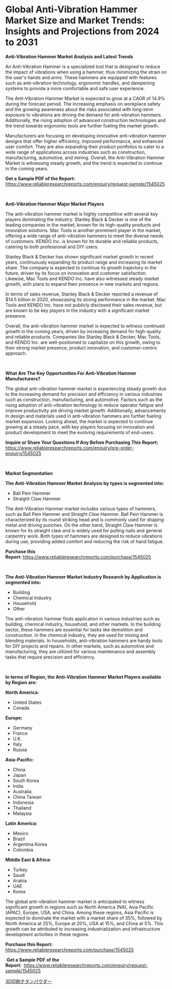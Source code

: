 <p><h1>Global Anti-Vibration Hammer Market Size and Market Trends: Insights and Projections from 2024 to 2031</h1></p><p><strong>Anti-Vibration Hammer Market Analysis and Latest Trends</strong></p>
<p><p>An Anti-Vibration Hammer is a specialized tool that is designed to reduce the impact of vibrations when using a hammer, thus minimizing the strain on the user's hands and arms. These hammers are equipped with features such as anti-vibration technology, ergonomic handles, and dampening systems to provide a more comfortable and safe user experience.</p><p>The Anti-Vibration Hammer Market is expected to grow at a CAGR of 14.9% during the forecast period. The increasing emphasis on workplace safety and the growing awareness about the risks associated with long-term exposure to vibrations are driving the demand for anti-vibration hammers. Additionally, the rising adoption of advanced construction technologies and the trend towards ergonomic tools are further fueling the market growth.</p><p>Manufacturers are focusing on developing innovative anti-vibration hammer designs that offer higher efficiency, improved performance, and enhanced user comfort. They are also expanding their product portfolios to cater to a wide range of applications across industries such as construction, manufacturing, automotive, and mining. Overall, the Anti-Vibration Hammer Market is witnessing steady growth, and the trend is expected to continue in the coming years.</p></p>
<p><strong>Get a Sample PDF of the Report:&nbsp;</strong> <a href="https://www.reliableresearchreports.com/enquiry/request-sample/1545025">https://www.reliableresearchreports.com/enquiry/request-sample/1545025</a></p>
<p>&nbsp;</p>
<p><strong>Anti-Vibration Hammer Major Market Players</strong></p>
<p><p>The anti-vibration hammer market is highly competitive with several key players dominating the industry. Stanley Black & Decker is one of the leading companies in the market, known for its high-quality products and innovative solutions. Mac Tools is another prominent player in the market, offering a wide range of anti-vibration hammers to meet the diverse needs of customers. KENDO Inc. is known for its durable and reliable products, catering to both professional and DIY users.</p><p>Stanley Black & Decker has shown significant market growth in recent years, continuously expanding its product range and increasing its market share. The company is expected to continue its growth trajectory in the future, driven by its focus on innovation and customer satisfaction. Likewise, Mac Tools and KENDO Inc. have also witnessed steady market growth, with plans to expand their presence in new markets and regions.</p><p>In terms of sales revenue, Stanley Black & Decker reported a revenue of $14.5 billion in 2020, showcasing its strong performance in the market. Mac Tools and KENDO Inc. have not publicly disclosed their sales revenue, but are known to be key players in the industry with a significant market presence.</p><p>Overall, the anti-vibration hammer market is expected to witness continued growth in the coming years, driven by increasing demand for high-quality and reliable products. Companies like Stanley Black & Decker, Mac Tools, and KENDO Inc. are well-positioned to capitalize on this growth, owing to their strong market presence, product innovation, and customer-centric approach.</p></p>
<p>&nbsp;</p>
<p><strong>What Are The Key Opportunities For Anti-Vibration Hammer Manufacturers?</strong></p>
<p><p>The global anti-vibration hammer market is experiencing steady growth due to the increasing demand for precision and efficiency in various industries such as construction, manufacturing, and automotive. Factors such as the rising adoption of anti-vibration technology to reduce operator fatigue and improve productivity are driving market growth. Additionally, advancements in design and materials used in anti-vibration hammers are further fueling market expansion. Looking ahead, the market is expected to continue growing at a steady pace, with key players focusing on innovation and product development to meet the evolving requirements of end-users.</p></p>
<p><strong>Inquire or Share Your Questions If Any Before Purchasing This Report:</strong> <a href="https://www.reliableresearchreports.com/enquiry/pre-order-enquiry/1545025">https://www.reliableresearchreports.com/enquiry/pre-order-enquiry/1545025</a></p>
<p>&nbsp;</p>
<p><strong>Market Segmentation</strong></p>
<p><strong>The Anti-Vibration Hammer Market Analysis by types is segmented into:</strong></p>
<p><ul><li>Ball Pein Hammer</li><li>Straight Claw Hammer</li></ul></p>
<p><p>The Anti-Vibration Hammer market includes various types of hammers, such as Ball Pein Hammer and Straight Claw Hammer. Ball Pein Hammer is characterized by its round striking head and is commonly used for shaping metal and driving punches. On the other hand, Straight Claw Hammer is known for its straight claw and is widely used for pulling nails and general carpentry work. Both types of hammers are designed to reduce vibrations during use, providing added comfort and reducing the risk of hand fatigue.</p></p>
<p><strong>Purchase this Report:&nbsp;</strong><a href="https://www.reliableresearchreports.com/purchase/1545025">https://www.reliableresearchreports.com/purchase/1545025</a></p>
<p>&nbsp;</p>
<p><strong>The Anti-Vibration Hammer Market Industry Research by Application is segmented into:</strong></p>
<p><ul><li>Building</li><li>Chemical Industry</li><li>Household</li><li>Other</li></ul></p>
<p><p>The anti-vibration hammer finds application in various industries such as building, chemical industry, household, and other markets. In the building sector, these hammers are essential for tasks like demolition and construction. In the chemical industry, they are used for mixing and blending materials. In households, anti-vibration hammers are handy tools for DIY projects and repairs. In other markets, such as automotive and manufacturing, they are utilized for various maintenance and assembly tasks that require precision and efficiency.</p></p>
<p>&nbsp;</p>
<p><strong>In terms of Region, the Anti-Vibration Hammer Market Players available by Region are:</strong></p>
<p>
    <p> <strong> North America: </strong>
        <ul>
            <li>United States</li>
            <li>Canada</li>
        </ul>
        </p> 
    <p> <strong> Europe: </strong>
        <ul>
            <li>Germany</li>
            <li>France</li>
            <li>U.K.</li>
            <li>Italy</li>
            <li>Russia</li>
        </ul>
        </p> 
    <p> <strong> Asia-Pacific: </strong>
        <ul>
            <li>China</li>
            <li>Japan</li>
            <li>South Korea</li>
            <li>India</li>
            <li>Australia</li>
            <li>China Taiwan</li>
            <li>Indonesia</li>
            <li>Thailand</li>
            <li>Malaysia</li>
        </ul>
        </p> 
    <p> <strong> Latin America: </strong>
        <ul>
            <li>Mexico</li>
            <li>Brazil</li>
            <li>Argentina Korea</li>
            <li>Colombia</li>
        </ul>
        </p> 
    <p> <strong> Middle East & Africa: </strong>
        <ul>
            <li>Turkey</li>
            <li>Saudi</li>
            <li>Arabia</li>
            <li>UAE</li>
            <li>Korea</li>
        </ul>
    </p>
    </p>
<p><p>The global anti-vibration hammer market is anticipated to witness significant growth in regions such as North America (NA), Asia Pacific (APAC), Europe, USA, and China. Among these regions, Asia Pacific is expected to dominate the market with a market share of 35%, followed by North America at 25%, Europe at 20%, USA at 15%, and China at 5%. This growth can be attributed to increasing industrialization and infrastructure development activities in these regions.</p></p>
<p><strong>Purchase this Report: </strong><a href="https://www.reliableresearchreports.com/purchase/1545025">https://www.reliableresearchreports.com/purchase/1545025</a></p>
<p>&nbsp;<strong>Get a Sample PDF of the Report:&nbsp;&nbsp;</strong><a href="https://www.reliableresearchreports.com/enquiry/request-sample/1545025">https://www.reliableresearchreports.com/enquiry/request-sample/1545025</a></p>
<p><strong></strong></p>
<p><p><a href="https://github.com/zekaoe592392/Market-Research-Report-List-1/blob/main/83954277169.md">3D印刷チタンパウダー</a></p></p>